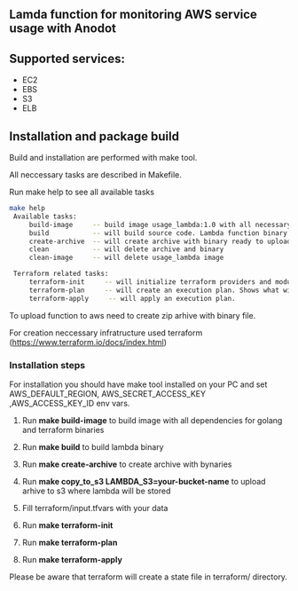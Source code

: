 ## Lamda function for monitoring AWS service usage with Anodot

## Supported services:
- EC2
- EBS
- S3
- ELB 

## Installation and package build

Build and installation are performed with make tool.

All neccessary tasks are described in Makefile. 

Run make help to see all available tasks
```bash
make help
 Available tasks:
	 build-image     -- build image usage_lambda:1.0 with all necessary dependencies for lambda function build and lamdba function creation
	 build           -- will build source code. Lambda function binary name usage_lambda
	 create-archive  -- will create archive with binary ready to upload on S3
	 clean           -- will delete archive and binary
	 clean-image     -- will delete usage_lambda image

 Terraform related tasks:
	 terraform-init     -- will initialize terraform providers and modules
	 terraform-plan     -- will create an execution plan. Shows what will done. What services will be created
	 terraform-apply     -- will apply an execution plan.
```

To upload function to aws need to create zip arhive with binary file. 

For creation neccessary infratructure used terraform (https://www.terraform.io/docs/index.html)

### Installation steps
For installation you should have make tool installed on your PC and set AWS_DEFAULT_REGION, AWS_SECRET_ACCESS_KEY ,AWS_ACCESS_KEY_ID env vars.

1. Run **make build-image** to build image with all dependencies for golang and terraform binaries

2. Run **make build** to build lambda binary

3. Run **make create-archive** to create archive with bynaries 

4. Run **make copy_to_s3 LAMBDA_S3=your-bucket-name** to upload arhive to s3 where lambda will be stored

5. Fill terraform/input.tfvars with your data 

6. Run **make terraform-init**

7. Run **make terraform-plan**

8. Run **make terraform-apply**

Please be aware that terraform will create a state file in terraform/ directory.
